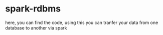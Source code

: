 # spark-rdbms
here, you can find the code, using this you can tranfer your data from one database to another via spark
